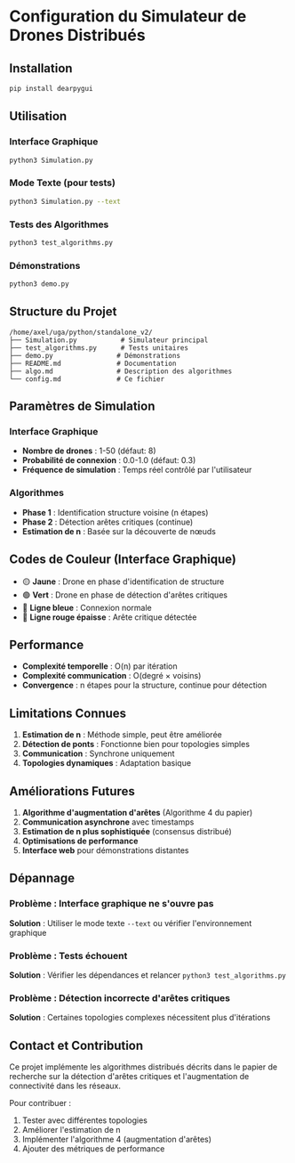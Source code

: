 # Configuration du Simulateur de Drones Distribués

## Installation

```bash
pip install dearpygui
```

## Utilisation

### Interface Graphique
```bash
python3 Simulation.py
```

### Mode Texte (pour tests)
```bash
python3 Simulation.py --text
```

### Tests des Algorithmes
```bash
python3 test_algorithms.py
```

### Démonstrations
```bash
python3 demo.py
```

## Structure du Projet

```
/home/axel/uga/python/standalone_v2/
├── Simulation.py           # Simulateur principal
├── test_algorithms.py      # Tests unitaires
├── demo.py                # Démonstrations
├── README.md              # Documentation
├── algo.md                # Description des algorithmes
└── config.md              # Ce fichier
```

## Paramètres de Simulation

### Interface Graphique

- **Nombre de drones** : 1-50 (défaut: 8)
- **Probabilité de connexion** : 0.0-1.0 (défaut: 0.3)
- **Fréquence de simulation** : Temps réel contrôlé par l'utilisateur

### Algorithmes

- **Phase 1** : Identification structure voisine (n étapes)
- **Phase 2** : Détection arêtes critiques (continue)
- **Estimation de n** : Basée sur la découverte de nœuds

## Codes de Couleur (Interface Graphique)

- 🟡 **Jaune** : Drone en phase d'identification de structure
- 🟢 **Vert** : Drone en phase de détection d'arêtes critiques
- 🔵 **Ligne bleue** : Connexion normale
- 🔴 **Ligne rouge épaisse** : Arête critique détectée

## Performance

- **Complexité temporelle** : O(n) par itération
- **Complexité communication** : O(degré × voisins)
- **Convergence** : n étapes pour la structure, continue pour détection

## Limitations Connues

1. **Estimation de n** : Méthode simple, peut être améliorée
2. **Détection de ponts** : Fonctionne bien pour topologies simples
3. **Communication** : Synchrone uniquement
4. **Topologies dynamiques** : Adaptation basique

## Améliorations Futures

1. **Algorithme d'augmentation d'arêtes** (Algorithme 4 du papier)
2. **Communication asynchrone** avec timestamps
3. **Estimation de n plus sophistiquée** (consensus distribué)
4. **Optimisations de performance**
5. **Interface web** pour démonstrations distantes

## Dépannage

### Problème : Interface graphique ne s'ouvre pas
**Solution** : Utiliser le mode texte `--text` ou vérifier l'environnement graphique

### Problème : Tests échouent
**Solution** : Vérifier les dépendances et relancer `python3 test_algorithms.py`

### Problème : Détection incorrecte d'arêtes critiques
**Solution** : Certaines topologies complexes nécessitent plus d'itérations

## Contact et Contribution

Ce projet implémente les algorithmes distribués décrits dans le papier de recherche
sur la détection d'arêtes critiques et l'augmentation de connectivité dans les réseaux.

Pour contribuer :
1. Tester avec différentes topologies
2. Améliorer l'estimation de n
3. Implémenter l'algorithme 4 (augmentation d'arêtes)
4. Ajouter des métriques de performance
